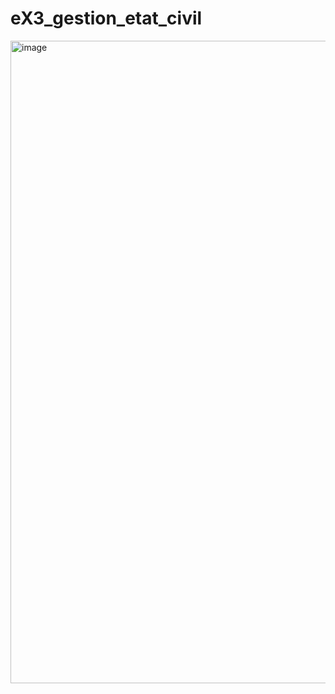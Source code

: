 ﻿# eX3_gestion_etat_civil

<img width="1920" height="1028" alt="image" src="https://github.com/user-attachments/assets/8e05bb96-329b-477c-9156-62605b4a2be0" />

